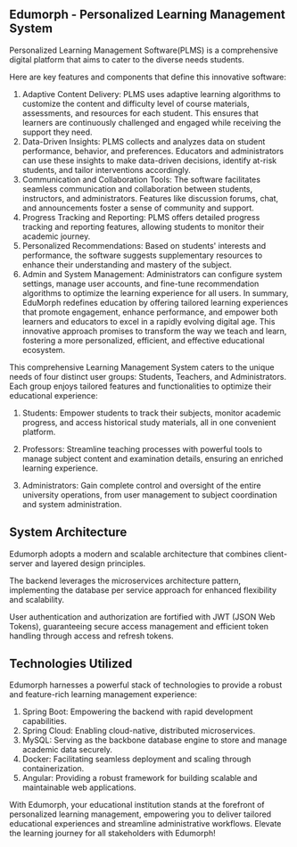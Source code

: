 ## Edumorph - Personalized Learning Management System
Personalized Learning Management Software(PLMS) is a comprehensive digital platform that aims to cater to the diverse needs students.

Here are key features and components that define this innovative software:

1. Adaptive Content Delivery: PLMS uses adaptive learning algorithms to customize the content and difficulty level of course materials, assessments, and resources for each student. This ensures that learners are continuously challenged and engaged while receiving the support they need.
2. Data-Driven Insights: PLMS collects and analyzes data on student performance, behavior, and preferences. Educators and administrators can use these insights to make data-driven decisions, identify at-risk students, and tailor interventions accordingly.
3. Communication and Collaboration Tools: The software facilitates seamless communication and collaboration between students, instructors, and administrators. Features like discussion forums, chat, and announcements foster a sense of community and support.
4. Progress Tracking and Reporting: PLMS offers detailed progress tracking and reporting features, allowing students to monitor their academic journey.
5. Personalized Recommendations: Based on students' interests and performance, the software suggests supplementary resources to enhance their understanding and mastery of the subject.
6. Admin and System Management: Administrators can configure system settings, manage user accounts, and fine-tune recommendation algorithms to optimize the learning experience for all users.
In summary, EduMorph redefines education by offering tailored learning experiences that promote engagement, enhance performance, and empower both learners and educators to excel in a rapidly evolving digital age. This innovative approach promises to transform the way we teach and learn, fostering a more personalized, efficient, and effective educational ecosystem.

This comprehensive Learning Management System caters to the unique needs of four distinct user groups: Students, Teachers, and Administrators. Each group enjoys tailored features and functionalities to optimize their educational experience:

1. Students: Empower students to track their subjects, monitor academic progress, and access historical study materials, all in one convenient platform.

2. Professors: Streamline teaching processes with powerful tools to manage subject content and examination details, ensuring an enriched learning experience.

3. Administrators: Gain complete control and oversight of the entire university operations, from user management to subject coordination and system administration.

## System Architecture
Edumorph adopts a modern and scalable architecture that combines client-server and layered design principles.

The backend leverages the microservices architecture pattern, implementing the database per service approach for enhanced flexibility and scalability.

User authentication and authorization are fortified with JWT (JSON Web Tokens), guaranteeing secure access management and efficient token handling through access and refresh tokens.

## Technologies Utilized
Edumorph harnesses a powerful stack of technologies to provide a robust and feature-rich learning management experience:

1. Spring Boot: Empowering the backend with rapid development capabilities.
2. Spring Cloud: Enabling cloud-native, distributed microservices.
3. MySQL: Serving as the backbone database engine to store and manage academic data securely.
4. Docker: Facilitating seamless deployment and scaling through containerization.
5. Angular: Providing a robust framework for building scalable and maintainable web applications.

With Edumorph, your educational institution stands at the forefront of personalized learning management, empowering you to deliver tailored educational experiences and streamline administrative workflows. Elevate the learning journey for all stakeholders with Edumorph!
